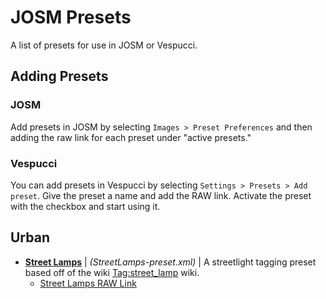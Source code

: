 # JOSM Presets

A list of presets for use in JOSM or Vespucci.

## Adding Presets

### JOSM
Add presets in JOSM by selecting `Images > Preset Preferences` and then adding the raw link for each preset under 
"active presets."

### Vespucci
You can add presets in Vespucci by selecting `Settings > Presets > Add preset`. Give the preset a name
and add the RAW link. Activate the preset with the checkbox and start using it. 


## Urban

* **[Street Lamps](https://github.com/Steglitz/josm_presets/blob/main/presets/Street_lamps/StreetLamps-preset.xml)** | *(StreetLamps-preset.xml)* | A streetlight tagging preset based off of the wiki [Tag:street_lamp](https://wiki.openstreetmap.org/wiki/Tag:highway%3Dstreet_lamp) wiki.
  - [Street Lamps RAW Link](https://raw.githubusercontent.com/Steglitz/josm_presets/refs/heads/main/presets/Street_lamps/StreetLamps-preset.xml)

